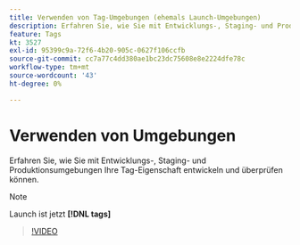 ```yaml
---
title: Verwenden von Tag-Umgebungen (ehemals Launch-Umgebungen)
description: Erfahren Sie, wie Sie mit Entwicklungs-, Staging- und Produktionsumgebungen Ihre Tag-Eigenschaft entwickeln und überprüfen können.
feature: Tags
kt: 3527
exl-id: 95399c9a-72f6-4b20-905c-0627f106ccfb
source-git-commit: cc7a77c4dd380ae1bc23dc75608e8e2224dfe78c
workflow-type: tm+mt
source-wordcount: '43'
ht-degree: 0%

---
```


# Verwenden von Umgebungen

Erfahren Sie, wie Sie mit Entwicklungs-, Staging- und Produktionsumgebungen Ihre Tag-Eigenschaft entwickeln und überprüfen können.

>[!NOTE]
>
> Launch ist jetzt **[!DNL tags]**

>[!VIDEO](https://video.tv.adobe.com/v/28729/?quality=12&learn=on)
